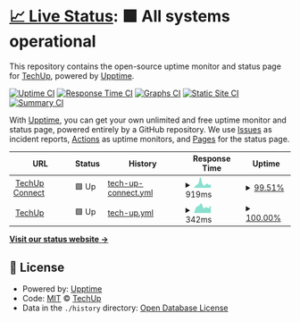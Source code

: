 # [📈 Live Status](https://techupnetwork.github.io/status): <!--live status--> **🟩 All systems operational**

This repository contains the open-source uptime monitor and status page for [TechUp](https://tech-up.org), powered by [Upptime](https://github.com/upptime/upptime).

[![Uptime CI](https://github.com/techupnetwork/status/workflows/Uptime%20CI/badge.svg)](https://github.com/techupnetwork/status/actions?query=workflow%3A%22Uptime+CI%22)
[![Response Time CI](https://github.com/techupnetwork/status/workflows/Response%20Time%20CI/badge.svg)](https://github.com/techupnetwork/status/actions?query=workflow%3A%22Response+Time+CI%22)
[![Graphs CI](https://github.com/techupnetwork/status/workflows/Graphs%20CI/badge.svg)](https://github.com/techupnetwork/status/actions?query=workflow%3A%22Graphs+CI%22)
[![Static Site CI](https://github.com/techupnetwork/status/workflows/Static%20Site%20CI/badge.svg)](https://github.com/techupnetwork/status/actions?query=workflow%3A%22Static+Site+CI%22)
[![Summary CI](https://github.com/techupnetwork/status/workflows/Summary%20CI/badge.svg)](https://github.com/techupnetwork/status/actions?query=workflow%3A%22Summary+CI%22)

With [Upptime](https://upptime.js.org), you can get your own unlimited and free uptime monitor and status page, powered entirely by a GitHub repository. We use [Issues](https://github.com/techupnetwork/status/issues) as incident reports, [Actions](https://github.com/techupnetwork/status/actions) as uptime monitors, and [Pages](https://techupnetwork.github.io/status) for the status page.

<!--start: status pages-->
<!-- This summary is generated by Upptime (https://github.com/upptime/upptime) -->
<!-- Do not edit this manually, your changes will be overwritten -->
<!-- prettier-ignore -->
| URL | Status | History | Response Time | Uptime |
| --- | ------ | ------- | ------------- | ------ |
| <img alt="" src="https://icons.duckduckgo.com/ip3/connect.tech-up.org.ico" height="13"> [TechUp Connect](https://connect.tech-up.org) | 🟩 Up | [tech-up-connect.yml](https://github.com/TechUpNetwork/Status/commits/HEAD/history/tech-up-connect.yml) | <details><summary><img alt="Response time graph" src="./graphs/tech-up-connect/response-time-week.png" height="20"> 919ms</summary><br><a href="https://status.tech-up.org/history/tech-up-connect"><img alt="Response time 1248" src="https://img.shields.io/endpoint?url=https%3A%2F%2Fraw.githubusercontent.com%2FTechUpNetwork%2FStatus%2FHEAD%2Fapi%2Ftech-up-connect%2Fresponse-time.json"></a><br><a href="https://status.tech-up.org/history/tech-up-connect"><img alt="24-hour response time 725" src="https://img.shields.io/endpoint?url=https%3A%2F%2Fraw.githubusercontent.com%2FTechUpNetwork%2FStatus%2FHEAD%2Fapi%2Ftech-up-connect%2Fresponse-time-day.json"></a><br><a href="https://status.tech-up.org/history/tech-up-connect"><img alt="7-day response time 919" src="https://img.shields.io/endpoint?url=https%3A%2F%2Fraw.githubusercontent.com%2FTechUpNetwork%2FStatus%2FHEAD%2Fapi%2Ftech-up-connect%2Fresponse-time-week.json"></a><br><a href="https://status.tech-up.org/history/tech-up-connect"><img alt="30-day response time 796" src="https://img.shields.io/endpoint?url=https%3A%2F%2Fraw.githubusercontent.com%2FTechUpNetwork%2FStatus%2FHEAD%2Fapi%2Ftech-up-connect%2Fresponse-time-month.json"></a><br><a href="https://status.tech-up.org/history/tech-up-connect"><img alt="1-year response time 1248" src="https://img.shields.io/endpoint?url=https%3A%2F%2Fraw.githubusercontent.com%2FTechUpNetwork%2FStatus%2FHEAD%2Fapi%2Ftech-up-connect%2Fresponse-time-year.json"></a></details> | <details><summary><a href="https://status.tech-up.org/history/tech-up-connect">99.51%</a></summary><a href="https://status.tech-up.org/history/tech-up-connect"><img alt="All-time uptime 99.58%" src="https://img.shields.io/endpoint?url=https%3A%2F%2Fraw.githubusercontent.com%2FTechUpNetwork%2FStatus%2FHEAD%2Fapi%2Ftech-up-connect%2Fuptime.json"></a><br><a href="https://status.tech-up.org/history/tech-up-connect"><img alt="24-hour uptime 100.00%" src="https://img.shields.io/endpoint?url=https%3A%2F%2Fraw.githubusercontent.com%2FTechUpNetwork%2FStatus%2FHEAD%2Fapi%2Ftech-up-connect%2Fuptime-day.json"></a><br><a href="https://status.tech-up.org/history/tech-up-connect"><img alt="7-day uptime 99.51%" src="https://img.shields.io/endpoint?url=https%3A%2F%2Fraw.githubusercontent.com%2FTechUpNetwork%2FStatus%2FHEAD%2Fapi%2Ftech-up-connect%2Fuptime-week.json"></a><br><a href="https://status.tech-up.org/history/tech-up-connect"><img alt="30-day uptime 99.85%" src="https://img.shields.io/endpoint?url=https%3A%2F%2Fraw.githubusercontent.com%2FTechUpNetwork%2FStatus%2FHEAD%2Fapi%2Ftech-up-connect%2Fuptime-month.json"></a><br><a href="https://status.tech-up.org/history/tech-up-connect"><img alt="1-year uptime 99.58%" src="https://img.shields.io/endpoint?url=https%3A%2F%2Fraw.githubusercontent.com%2FTechUpNetwork%2FStatus%2FHEAD%2Fapi%2Ftech-up-connect%2Fuptime-year.json"></a></details>
| <img alt="" src="https://icons.duckduckgo.com/ip3/tech-up.org.ico" height="13"> [TechUp](https://tech-up.org) | 🟩 Up | [tech-up.yml](https://github.com/TechUpNetwork/Status/commits/HEAD/history/tech-up.yml) | <details><summary><img alt="Response time graph" src="./graphs/tech-up/response-time-week.png" height="20"> 342ms</summary><br><a href="https://status.tech-up.org/history/tech-up"><img alt="Response time 370" src="https://img.shields.io/endpoint?url=https%3A%2F%2Fraw.githubusercontent.com%2FTechUpNetwork%2FStatus%2FHEAD%2Fapi%2Ftech-up%2Fresponse-time.json"></a><br><a href="https://status.tech-up.org/history/tech-up"><img alt="24-hour response time 395" src="https://img.shields.io/endpoint?url=https%3A%2F%2Fraw.githubusercontent.com%2FTechUpNetwork%2FStatus%2FHEAD%2Fapi%2Ftech-up%2Fresponse-time-day.json"></a><br><a href="https://status.tech-up.org/history/tech-up"><img alt="7-day response time 342" src="https://img.shields.io/endpoint?url=https%3A%2F%2Fraw.githubusercontent.com%2FTechUpNetwork%2FStatus%2FHEAD%2Fapi%2Ftech-up%2Fresponse-time-week.json"></a><br><a href="https://status.tech-up.org/history/tech-up"><img alt="30-day response time 368" src="https://img.shields.io/endpoint?url=https%3A%2F%2Fraw.githubusercontent.com%2FTechUpNetwork%2FStatus%2FHEAD%2Fapi%2Ftech-up%2Fresponse-time-month.json"></a><br><a href="https://status.tech-up.org/history/tech-up"><img alt="1-year response time 370" src="https://img.shields.io/endpoint?url=https%3A%2F%2Fraw.githubusercontent.com%2FTechUpNetwork%2FStatus%2FHEAD%2Fapi%2Ftech-up%2Fresponse-time-year.json"></a></details> | <details><summary><a href="https://status.tech-up.org/history/tech-up">100.00%</a></summary><a href="https://status.tech-up.org/history/tech-up"><img alt="All-time uptime 99.98%" src="https://img.shields.io/endpoint?url=https%3A%2F%2Fraw.githubusercontent.com%2FTechUpNetwork%2FStatus%2FHEAD%2Fapi%2Ftech-up%2Fuptime.json"></a><br><a href="https://status.tech-up.org/history/tech-up"><img alt="24-hour uptime 100.00%" src="https://img.shields.io/endpoint?url=https%3A%2F%2Fraw.githubusercontent.com%2FTechUpNetwork%2FStatus%2FHEAD%2Fapi%2Ftech-up%2Fuptime-day.json"></a><br><a href="https://status.tech-up.org/history/tech-up"><img alt="7-day uptime 100.00%" src="https://img.shields.io/endpoint?url=https%3A%2F%2Fraw.githubusercontent.com%2FTechUpNetwork%2FStatus%2FHEAD%2Fapi%2Ftech-up%2Fuptime-week.json"></a><br><a href="https://status.tech-up.org/history/tech-up"><img alt="30-day uptime 99.96%" src="https://img.shields.io/endpoint?url=https%3A%2F%2Fraw.githubusercontent.com%2FTechUpNetwork%2FStatus%2FHEAD%2Fapi%2Ftech-up%2Fuptime-month.json"></a><br><a href="https://status.tech-up.org/history/tech-up"><img alt="1-year uptime 99.98%" src="https://img.shields.io/endpoint?url=https%3A%2F%2Fraw.githubusercontent.com%2FTechUpNetwork%2FStatus%2FHEAD%2Fapi%2Ftech-up%2Fuptime-year.json"></a></details>

<!--end: status pages-->

[**Visit our status website →**](https://techupnetwork.github.io/status)

## 📄 License

- Powered by: [Upptime](https://github.com/upptime/upptime)
- Code: [MIT](./LICENSE) © [TechUp](https://tech-up.org)
- Data in the `./history` directory: [Open Database License](https://opendatacommons.org/licenses/odbl/1-0/)
